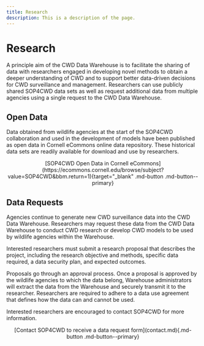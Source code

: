 ```yaml
---
title: Research
description: This is a description of the page.
---
```


# Research

A principle aim of the CWD Data Warehouse is to facilitate the sharing of data with researchers engaged in developing novel methods to obtain a deeper understanding of CWD and to support better data-driven decisions for CWD surveillance and management. Researchers can use publicly shared SOP4CWD data sets as well as request additional data from multiple agencies using a single request to the CWD Data Warehouse.


## Open Data

Data obtained from wildlife agencies at the start of the SOP4CWD collaboration and used in the development of models have been published as open data in Cornell eCommons online data repository. These historical data sets are readily available for download and use by researchers.

<center>[SOP4CWD Open Data in Cornell eCommons](https://ecommons.cornell.edu/browse/subject?value=SOP4CWD&bbm.return=1){target="_blank" .md-button .md-button--primary}</center>


## Data Requests

Agencies continue to generate new CWD surveillance data into the CWD Data Warehouse. Researchers may request these data from the CWD Data Warehouse to conduct CWD research or develop CWD models to be used by wildlife agencies within the Warehouse.

Interested researchers must submit a research proposal that describes the project, including the research objective and methods, specific data required, a data security plan, and expected outcomes.

Proposals go through an approval process. Once a proposal is approved by the wildlife agencies to which the data belong, Warehouse administrators will extract the data from the Warehouse and securely transmit it to the researcher. Researchers are required to adhere to a data use agreement that defines how the data can and cannot be used.

Interested researchers are encouraged to contact SOP4CWD for more information.

<center>[Contact SOP4CWD to receive a data request form](contact.md){.md-button .md-button--primary}</center>
